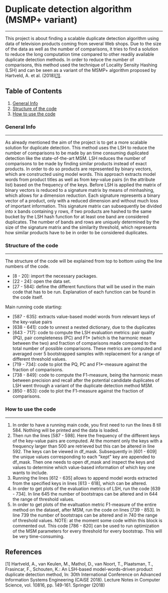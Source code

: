 # Duplicate detection algorithm (MSMP+ variant)
***
This project is about finding a scalable duplicate detection algorithm using data of television products coming from several Web shops. Due to the size of the data as well as the number of comparisons, it tries to find a solution to reduce the long computation time compared to other readily available duplicate detection methods. In order to reduce the number of comparisons, this method used the technique of Locality Sensity Hashing (LSH) and can be seen as a variant of the MSMP+ algorithm proposed by Hartveld, A. et al. (2018)[[1]](#1).

## Table of Contents
1. [General Info](#general-info)
2. [Structure of the code](#structure-of-the-code)
3. [How to use the code](#how-to-use-the-code)

### General Info
***
As already mentioned the aim of the project is to get a more scalable solution for duplicate detection. This method uses the LSH to reduce the number of comparisons to be made by an time consuming duplicated detection like the state-of-the-art MSM. LSH reduces the number of comparisons to be made by finding similar products instead of exact products. In order to do so products are represented by binary vectors, which are constructed using model words. This approach extracts model words from product titles as well as from key-value pairs (in the attribute list) based on the frequency of the keys. Before LSH is applied the matrix of binary vectors is reduced to a signature matrix by means of minhashing, which allows for a dimension reduction. Each signature represents a binary vector of a product, only with a reduced dimension and without much loss of important information.
This signature matrix can subsequently be divided into x bands containing y rows,  if two products are hashed to the same bucket by the LSH hash function for at least one band are considered duplicates. The number of bands and rows are uniquely determined by the size of the signature matrix and the similarity threshold, which represents how similar products have to be in order to be considered duplicates. 

### Structure of the code
***
The structure of the code will be explained from top to bottom using the line numbers of the code. 
 - [8 - 20]: import the necessary packages.
 - [22 - 24]: open the data set.
 - [27 - 584]: define the different functions that will be used in the main code that has to be run. Explanation of each function can be found in the code itself. 

Main running code starting:
 - [587 - 635]: extracts value-based model words from relevant keys of the key-value pairs
 - [638 - 641]: code to unnest a nested dictionary, due to the duplicates
 - [643 - 717]: code to compute the LSH evaluation metrics: pair quality (PQ), pair completeness (PC) and F1* (which is the harmonic mean between the two) and fraction of comparisons made compared to the total number of possible comparisons. These metrics are computed and averaged over 5 bootstrapped samples with replacement for a range of different threshold values. 
 - [719 - 734]: code to plot the PQ, PC and F1*-measure against the fraction of comparisons. 
 - [738 - 849]: code to compute the F1-measure, being the harmonic mean between precision and recall after the potential candidate duplicates of LSH went through a variant of the duplicate detection method MSM. 
 - [850 - 853]: code to plot the F1-measure against the fraction of comparisons.

### How to use the code
***
1. In order to have a running main code, you first need to run the lines 8 till 584. Nothiing will be printed and the data is loaded.
2. Then run the lines [587 - 598]. Here the frequency of the different keys of the key-value pairs are computed. At the moment only the keys with a frequency larger than 500 are retrieved but this can be altered in line 592. The keys can be viewed in df_mask. Subsequently in [601 - 609] the unique values corresponding to each "kept" key are appended to df_mask. Then one needs to open df_mask and inspect the keys and values to determine which value-based information of which key one wants to include. 
3. Running the lines [612 - 635] allows to append model words extracted from the specified keys in lines [613 - 618], which can be altered.
4. In order to get plots of the evaluation metrics of LSH, run the code [639 - 734]. In line 645 the number of bootstraps can be altered and in 644 the range of threshold values. 
5. In order to get plots of the evaltuation metric F1-measure of the entire method on the dataset, after MSM, run the code on lines [739 - 853]. In line 739 the number of bootstraps can be altered and in 740 the range of threshold values. 
  NOTE: at the moment some code within this block is commented out. This code [786 - 820] can be used to run optimization of the MSM parameters for every threshold for every bootstrap. This will be very time-consuming. 

## References
<a id="1">[1]</a> 
Hartveld, A., van Keulen, M., Mathol, D., van Noort, T., Plaatsman, T., Frasincar, F., Schouten, K.: An LSH-based model-words-driven product duplicate detection method, In: 30th International Conference on Advanced Information Systems Engineering (CAiSE 2018). Lecture Notes in Computer Science, vol. 10816, pp. 149-161. Springer (2018)





